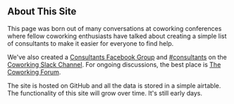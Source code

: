 ## About This Site

This page was born out of many conversations at coworking conferences where fellow coworking
enthusiasts have talked about creating a simple list of consultants to make it easier
for everyone to find help.  

We've also created a [Consultants Facebook Group](https://www.facebook.com/groups/1204781973014967/) and
[#consultants](https://coworkingleadership.slack.com/messages/CH7RF8B5J) on the
[Coworking Slack Channel](https://join.slack.com/t/coworkingleadership/shared_invite/enQtNDM0MTM4OTYxOTQwLTliMTYwNzdjYTgzOGU3ZDJjYmRmZGYyY2RlMzI1ZjQxZWU2ZTE3MWM1MmFmZGY5MDM2MzQwMTZmZDc2NzExMjg).
For ongoing discussions, the best place is [The Coworking Forum](https://forum.coworking.org/).

The site is hosted on GitHub and all the data is stored in a simple airtable.
The functionality of this site will grow over time.  It's still early days.
